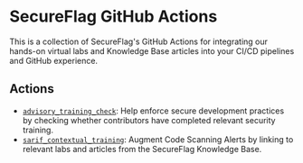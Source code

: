 # SecureFlag GitHub Actions

This is a collection of SecureFlag's GitHub Actions for integrating our hands-on virtual labs and Knowledge Base articles into your CI/CD pipelines and GitHub experience.

## Actions

- [`advisory_training_check`](https://github.com/secureflag/actions/blob/main/.github/actions/advisory_training_check/README.md): Help enforce secure development practices by checking whether contributors have completed relevant security training.
- [`sarif_contextual_training`](https://github.com/secureflag/actions/blob/main/.github/actions/sarif_contextual_training/README.md): Augment Code Scanning Alerts by linking to relevant labs and articles from the SecureFlag Knowledge Base.
